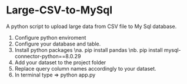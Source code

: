 # Large-CSV-to-MySql
A python script to upload large data from CSV file to My Sql database. 

1. Configure python enviroment
2. Configure your database and table.
3. Install python packages
   \na. pip install pandas
   \nb. pip install mysql-connector-python==8.0.29
4. Add your dataset to the project folder
5. Replace query column names accordingly to your dataset.
6. In terminal type => python app.py
